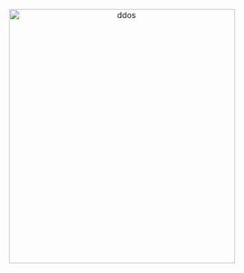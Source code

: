 <p align="center"><img src="https://kosred.com/a/fxxch.png" width="400px" height="450px" alt="ddos"></p>
